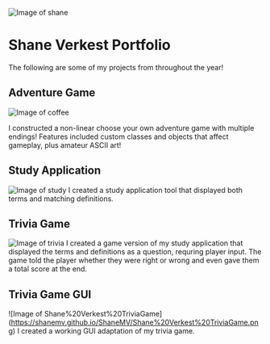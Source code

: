 ![Image of shane](https://shanemv.github.io/ShaneMV/shanee.png)
# Shane Verkest Portfolio

The following are some of my projects from throughout the year!

## Adventure Game
![Image of coffee](https://shanemv.github.io/ShaneMV/coffee.png)

I constructed a non-linear choose your own adventure game with multiple endings! Features included custom classes and objects that affect gameplay, plus amateur ASCII art!


## Study Application
![Image of study](https://shanemv.github.io/ShaneMV/study.png)
I created a study application tool that displayed both terms and matching definitions. 


## Trivia Game
![Image of trivia](https://shanemv.github.io/ShaneMV/trivia.png)
I created a game version of my study application that displayed the terms and definitions as a question, requring player input. The game told the player whether they were right or wrong and even gave them a total score at the end. 
## Trivia Game GUI
![Image of Shane%20Verkest%20TriviaGame] (https://shanemv.github.io/ShaneMV/Shane%20Verkest%20TriviaGame.png)
I created a working GUI adaptation of my trivia game. 



